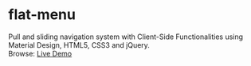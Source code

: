 # flat-menu
Pull and sliding navigation system with Client-Side Functionalities using Material Design, HTML5, CSS3 and jQuery. 
<br>
Browse: <a href="https://codehimblog.github.io/flat-menu/"> Live Demo</a>
